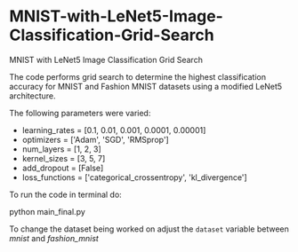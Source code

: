 # MNIST-with-LeNet5-Image-Classification-Grid-Search
MNIST with LeNet5 Image Classification Grid Search

The code performs grid search to determine the highest classification accuracy for MNIST and Fashion MNIST datasets using a modified LeNet5 architecture.

The following parameters were varied:

* learning_rates = [0.1, 0.01, 0.001, 0.0001, 0.00001]
* optimizers = ['Adam', 'SGD', 'RMSprop']
* num_layers = [1, 2, 3]
* kernel_sizes = [3, 5, 7]
* add_dropout = [False]
* loss_functions = ['categorical_crossentropy', 'kl_divergence']

To run the code in terminal do:

python main_final.py

To change the dataset being worked on adjust the `dataset` variable between *mnist* and *fashion_mnist*
